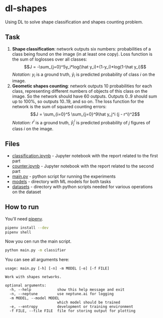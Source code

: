 # dl-shapes
Using DL to solve shape classification and shapes counting problem.

## Task

1. **Shape classification**: network outputs six numbers:
   probabilities of a class being found on the image (in at least one copy).
   Loss function is the sum of loglosses over all classes:
    $$J = -\sum_{j=0}^5y_i*log(\hat y_i)+(1-y_i)*log(1-\hat y_i)$$
   *Notation:* $y_i$ is a ground truth, $\hat y_i$ is predicted probability of class $i$ on the image.
2. **Geometic shapes counting**: network outputs $10$ probabilities for each class,
   representing different numbers of objects of this class on the image.
   So the network should have $60$ outputs. Outputs $0..9$ should sum up to $100\%$, so outputs $10..19$, and so on.
   The loss function for the network is the sum of squared counting errors:
    $$J = \sum_{i=0}^5 \sum_{j=0}^9\hat y_j^i (j - r^i)^2$$
   *Notation:* $r^i$ is a ground truth, $\hat y_j^i$ is predicted probability of $j$ figures of class $i$ on the image.
   
## Files

* [classification.ipynb](classification.ipynb) - Jupyter notebook with the report related to the first part
* [counter.ipynb](counter.ipynb) - Jupyter notebook with the report related to the second part
* [main.py](main.py) - python script for running the experiments
* [models](models) - directory with ML models for both tasks
* [datasets](datasets) - directory with python scripts needed for various operations on the dataset

## How to run
You'll need [pipenv](https://pypi.org/project/pipenv/).
```bash
pipenv install --dev
pipenv shell
```
Now you cen run the main script.
```bash
python main.py -m classifier
```
You can see all arguments here:
```
usage: main.py [-h] [-n] -m MODEL [-e] [-f FILE]

Work with shapes networks.

optional arguments:
  -h, --help            show this help message and exit
  -n, --neptune         use neptune.ai for logging
  -m MODEL, --model MODEL
                        which model should be trained
  -e, --entropy         development or training environment
  -f FILE, --file FILE  file for storing output for plotting
```
